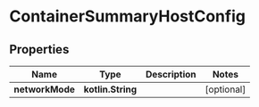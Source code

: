
# ContainerSummaryHostConfig

## Properties
| Name | Type | Description | Notes |
| ------------ | ------------- | ------------- | ------------- |
| **networkMode** | **kotlin.String** |  |  [optional] |



